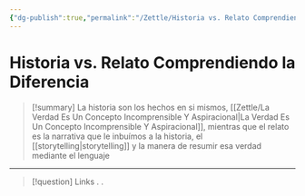 ```yaml
---
{"dg-publish":true,"permalink":"/Zettle/Historia vs. Relato Comprendiendo la Diferencia/","title":"Historia vs. Relato Comprendiendo la diferencia","created":"Tuesday, 2023-09-05, 6:56:43 am","updated":"2023-09-25T12:37"}
---
```



# Historia vs. Relato Comprendiendo la Diferencia

> [!summary] 
> La historia son los hechos en si mismos, [[Zettle/La Verdad Es Un Concepto Incomprensible Y Aspiracional\|La Verdad Es Un Concepto Incomprensible Y Aspiracional]], mientras que el relato es la narrativa que le inbuímos a la historia, el [[storytelling\|storytelling]] y la manera de resumir esa verdad mediante el lenguaje

- - - 
> [!question] Links
> .
> .
